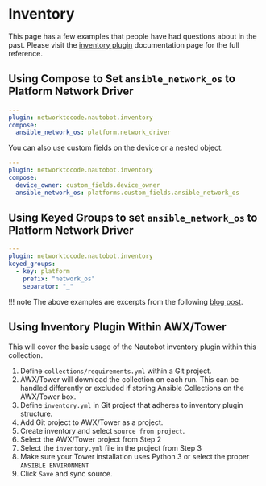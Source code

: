 # Inventory

This page has a few examples that people have had questions about in the past. Please visit the [inventory plugin](../../networktocode.nautobot/inventory/index.md) documentation page for the full reference.

## Using Compose to Set `ansible_network_os` to Platform Network Driver

```yaml
---
plugin: networktocode.nautobot.inventory
compose:
  ansible_network_os: platform.network_driver
```

You can also use custom fields on the device or a nested object.

```yaml
---
plugin: networktocode.nautobot.inventory
compose:
  device_owner: custom_fields.device_owner
  ansible_network_os: platforms.custom_fields.ansible_network_os
```

## Using Keyed Groups to set `ansible_network_os` to Platform Network Driver

```yaml
---
plugin: networktocode.nautobot.inventory
keyed_groups:
  - key: platform
    prefix: "network_os"
    separator: "_"
```

!!! note
    The above examples are excerpts from the following [blog post](https://networktocode.com/blog/ansible-constructed-inventory/).


## Using Inventory Plugin Within AWX/Tower

This will cover the basic usage of the Nautobot inventory plugin within this collection.

1. Define `collections/requirements.yml` within a Git project.
2. AWX/Tower will download the collection on each run. This can be handled differently or excluded if storing Ansible Collections on the AWX/Tower box.
3. Define `inventory.yml` in Git project that adheres to inventory plugin structure.
4. Add Git project to AWX/Tower as a project.
5. Create inventory and select `source from project`.
6. Select the AWX/Tower project from Step 2
7. Select the `inventory.yml` file in the project from Step 3
8. Make sure your Tower installation uses Python 3 or select the proper `ANSIBLE ENVIRONMENT`
9. Click `Save` and sync source.
